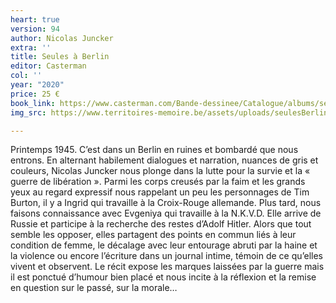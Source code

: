 ```yaml
---
heart: true
version: 94
author: Nicolas Juncker
extra: ''
title: Seules à Berlin
editor: Casterman
col: ''
year: "2020"
price: 25 €
book_link: https://www.casterman.com/Bande-dessinee/Catalogue/albums/seules-a-berlin
img_src: https://www.territoires-memoire.be/assets/uploads/seulesBerlin.jpg

---
```

Printemps 1945. C’est dans un Berlin en ruines et bombardé que nous entrons. En alternant habilement dialogues et narration, nuances de gris et couleurs, Nicolas Juncker nous plonge dans la lutte pour la survie et la « guerre de libération ». Parmi les corps creusés par la faim et les grands yeux au regard expressif nous rappelant un peu les personnages de Tim Burton, il y a Ingrid qui travaille à la Croix-Rouge allemande. Plus tard, nous faisons connaissance avec Evgeniya qui travaille à la N.K.V.D. Elle arrive de Russie et participe à la recherche des restes d’Adolf Hitler. Alors que tout semble les opposer, elles partagent des points en commun liés à leur condition de femme, le décalage avec leur entourage abruti par la haine et la violence ou encore l’écriture dans un journal intime, témoin de ce qu’elles vivent et observent. Le récit expose les marques laissées par la guerre mais il est ponctué d’humour bien placé et nous incite à la réflexion et la remise en question sur le passé, sur la morale…